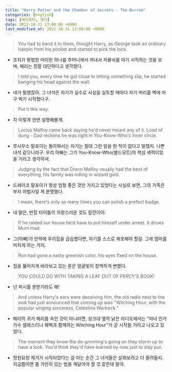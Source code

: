 ```yaml
---
title: "Harry Potter and the Chamber of Secrets - The Burrow"
categories: [english]
tags: [해리포터, 영어]
date: 2022-10-31 13:00:00 +0900
last_modified_at: 2022-10-31 13:00:00 +0900
---
```

> You had to hand it to them, thought Harry, as George took an ordinary hairpin from his pocket and started to pick the lock.
- 조지가 평범한 머리핀 하나를 주머니에서 꺼내서 자물쇠를 따기 시작하는 것을 보며, 해리는 정말 대단하다고 생각했다.

> I told you, every time he got close to letting something slip, he started banging his head against the wall.
- 내가 말했잖아. 그 녀석은 자기가 실수로 사실을 실토할 때마다 자기 머리를 벽에 마구 박기 시작했다구.

> Put it this way.
- 자 이렇게 한번 설명해볼게.

> Lucius Malfoy came back saying he'd never meant any of it. Load of dung - Dad reckons he was right in You-Know-Who's inner circle.
- 루시우스 말포이는 돌아와서는 자기는 절대 그런 일을 한 적이 없다고 말했지. 나쁜 녀석 같으니라구. 우리 아빠는 그가 You-Know-Who(볼드모트)의 핵심 세력이었을 거라고 생각하셔.  

> Judging by the fact that Draco Malfoy usually had the best of everything, his family was rolling in wizard gold.
- 드레이코 말포이가 항상 엄청 좋은 것만 가지고 있었다는 사실로 보면, 그의 가족은 부자 마법사일 게 분명했다.

> I mean, there's only so many times you can polish a prefect badge.
- 내 말은, 반장 타이틀이 자랑스러운 것도 잠깐이야.

> If he raided our house he'd have to put himself under arrest. It drives Mum mad.
- 그(아빠)가 만약에 우리집을 급습했다면, 자기를 스스로 체포해야 할걸. 그게 엄마를 미치게 하는 거지.

> Ron had gone a nasty greenish color, his eyes fixed on the house.
- 집을 뚫어지게 바라보고 있는 론은 얼굴빛이 창백하게 변했다.

> YOU COULD DO WITH TAKING A LEAF OUT OF PERCY'S BOOK!
- 넌 퍼시를 본받기라도 해!

> And unless Harry's ears were deceiving him, the old radio next to the sink had just announced that coming up was "Witching Hour, with the popular singing sorceress, Celestina Warbeck."
- 해리의 귀가 해리를 속인 것이 아니라면, 싱크대 옆의 낡은 라디오에서는 "마녀 인가 가수 셀레스티나 웨벡과 함께하는 Witching Hour"가 곧 시작될 거라고 나오고 있었다.

> The moment they know the de-gnoming's going on they storm up to have a look. You'd think they'd have learned by now just to stay put.
- 정원요청 제거가 시작되었다는 걸 아는 순간 그 녀석들은 살펴보려고 더 몰려들지. 지금쯤이면 좀 가만히 있는 법을 깨달아야 할 것 같은데 말야.